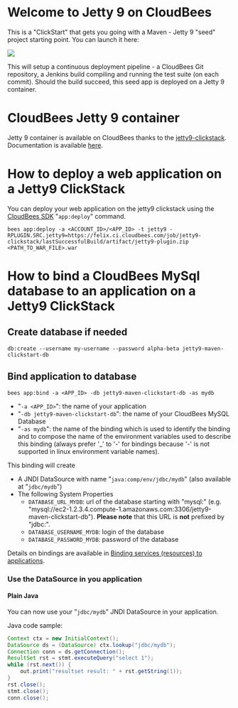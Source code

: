 # Welcome to Jetty 9 on CloudBees

This is a "ClickStart" that gets you going with a Maven - Jetty 9 "seed" project starting point. You can launch it here:

<a href="https://grandcentral.cloudbees.com/?CB_clickstart=https://raw.github.com/fbelzunc/jetty9-clickstart/masterclickstart.json"><img src="https://d3ko533tu1ozfq.cloudfront.net/clickstart/deployInstantly.png"/></a>

This will setup a continuous deployment pipeline - a CloudBees Git repository, a Jenkins build compiling and running the test suite (on each commit).
Should the build succeed, this seed app is deployed on a Jetty 9 container.

# CloudBees Jetty 9 container

Jetty 9 container is available on CloudBees thanks to the [jetty9-clickstack](https://github.com/CloudBees-community/tomcat7-clickstack). Documentation is available [here](https://developer.cloudbees.com/bin/view/RUN/Tomcat7).

# How to deploy a web application on a Jetty9 ClickStack

You can deploy your web application on the jetty9 clickstack using the [CloudBees SDK](https://developer.cloudbees.com/bin/view/RUN/BeesSDK) "`app:deploy`" command.

```
bees app:deploy -a <ACCOUNT_ID>/<APP_ID> -t jetty9 -RPLUGIN.SRC.jetty9=https://felix.ci.cloudbees.com/job/jetty9-clickstack/lastSuccessfulBuild/artifact/jetty9-plugin.zip <PATH_TO_WAR_FILE>.war
```

# How to bind a CloudBees MySql database to an application on a Jetty9 ClickStack

## Create database if needed
```
db:create --username my-username --password alpha-beta jetty9-maven-clickstart-db
```

## Bind application to database

```
bees app:bind -a <APP_ID> -db jetty9-maven-clickstart-db -as mydb
```
* "`-a <APP_ID>`": the name of your application
* "`-db jetty9-maven-clickstart-db`": the name of your CloudBees MySQL Database
* "`-as mydb`": the name of the binding which is used to identify the binding and to compose the name of the environment variables used to describe this binding (always prefer '_' to '-' for bindings because '-' is not supported in linux environment variable names).

This binding will create

* A JNDI DataSource with name "`java:comp/env/jdbc/mydb`" (also available at "`jdbc/mydb`")
* The following System Properties
  * `DATABASE_URL_MYDB`: url of the database starting with "mysql:" (e.g. "mysql://ec2-1.2.3.4.compute-1.amazonaws.com:3306/jetty9-maven-clickstart-db"). **Please note** that this URL is **not** prefixed by "jdbc:".
  * `DATABASE_USERNAME_MYDB`: login of the database
  * `DATABASE_PASSWORD_MYDB`: password of the database

Details on bindings are available in [Binding services (resources) to applications](https://developer.cloudbees.com/bin/view/RUN/Resource+Management).


### Use the DataSource in you application

#### Plain Java

You can now use your "`jdbc/mydb`" JNDI DataSource in your application.

Java code sample:

```java
Context ctx = new InitialContext();
DataSource ds = (DataSource) ctx.lookup("jdbc/mydb");
Connection conn = ds.getConnection();
ResultSet rst = stmt.executeQuery("select 1");
while (rst.next()) {
    out.print("resultset result: " + rst.getString(1));
}
rst.close();
stmt.close();
conn.close();
```



 




